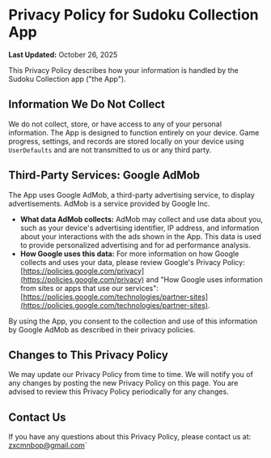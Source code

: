 # Privacy Policy for Sudoku Collection App

**Last Updated:** October 26, 2025

This Privacy Policy describes how your information is handled by the Sudoku Collection app ("the App").

## Information We Do Not Collect

We do not collect, store, or have access to any of your personal information. The App is designed to function entirely on your device. Game progress, settings, and records are stored locally on your device using `UserDefaults` and are not transmitted to us or any third party.

## Third-Party Services: Google AdMob

The App uses Google AdMob, a third-party advertising service, to display advertisements. AdMob is a service provided by Google Inc.

- **What data AdMob collects:** AdMob may collect and use data about you, such as your device's advertising identifier, IP address, and information about your interactions with the ads shown in the App. This data is used to provide personalized advertising and for ad performance analysis.
- **How Google uses this data:** For more information on how Google collects and uses your data, please review Google's Privacy Policy: [https://policies.google.com/privacy](https://policies.google.com/privacy) and "How Google uses information from sites or apps that use our services": [https://policies.google.com/technologies/partner-sites](https://policies.google.com/technologies/partner-sites).

By using the App, you consent to the collection and use of this information by Google AdMob as described in their privacy policies.

## Changes to This Privacy Policy

We may update our Privacy Policy from time to time. We will notify you of any changes by posting the new Privacy Policy on this page. You are advised to review this Privacy Policy periodically for any changes.

## Contact Us

If you have any questions about this Privacy Policy, please contact us at: zxcmnbop@gmail.com`

